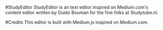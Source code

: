 #StudyEditor
StudyEditor is an text editor inspired on Medium.com's content editor written by Guido Bouman for the fine folks at Studytube.nl.

#Credits
This editor is built with Medium.js inspired on Medium.com.